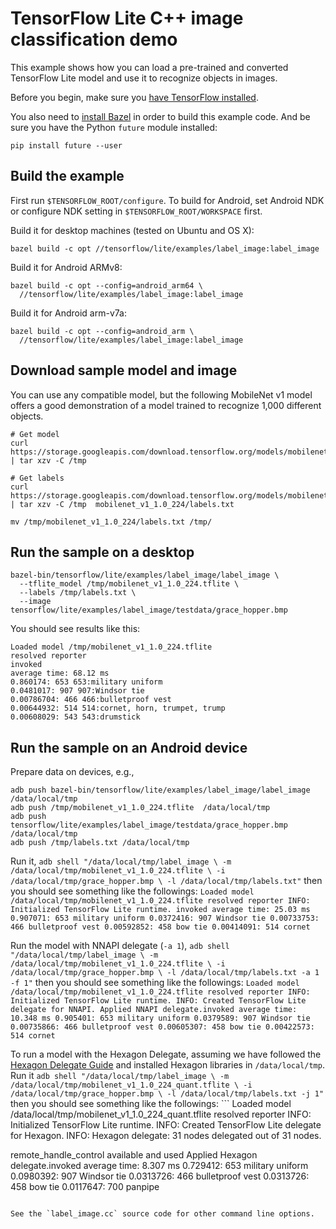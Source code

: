 # TensorFlow Lite C++ image classification demo

This example shows how you can load a pre-trained and converted
TensorFlow Lite model and use it to recognize objects in images.

Before you begin,
make sure you [have TensorFlow installed](https://www.tensorflow.org/install).

You also need to
[install Bazel](https://docs.bazel.build/versions/master/install.html) in order
to build this example code. And be sure you have the Python `future` module
installed:

```
pip install future --user
```

## Build the example

First run `$TENSORFLOW_ROOT/configure`. To build for Android, set
Android NDK or configure NDK setting in
`$TENSORFLOW_ROOT/WORKSPACE` first.

Build it for desktop machines (tested on Ubuntu and OS X):

```
bazel build -c opt //tensorflow/lite/examples/label_image:label_image
```

Build it for Android ARMv8:

```
bazel build -c opt --config=android_arm64 \
  //tensorflow/lite/examples/label_image:label_image
```

Build it for Android arm-v7a:

```
bazel build -c opt --config=android_arm \
  //tensorflow/lite/examples/label_image:label_image
```

## Download sample model and image

You can use any compatible model, but the following MobileNet v1 model offers
a good demonstration of a model trained to recognize 1,000 different objects.

```
# Get model
curl https://storage.googleapis.com/download.tensorflow.org/models/mobilenet_v1_2018_02_22/mobilenet_v1_1.0_224.tgz | tar xzv -C /tmp

# Get labels
curl https://storage.googleapis.com/download.tensorflow.org/models/mobilenet_v1_1.0_224_frozen.tgz  | tar xzv -C /tmp  mobilenet_v1_1.0_224/labels.txt

mv /tmp/mobilenet_v1_1.0_224/labels.txt /tmp/
```

## Run the sample on a desktop

```
bazel-bin/tensorflow/lite/examples/label_image/label_image \
  --tflite_model /tmp/mobilenet_v1_1.0_224.tflite \
  --labels /tmp/labels.txt \
  --image tensorflow/lite/examples/label_image/testdata/grace_hopper.bmp
```

You should see results like this:

```
Loaded model /tmp/mobilenet_v1_1.0_224.tflite
resolved reporter
invoked
average time: 68.12 ms
0.860174: 653 653:military uniform
0.0481017: 907 907:Windsor tie
0.00786704: 466 466:bulletproof vest
0.00644932: 514 514:cornet, horn, trumpet, trump
0.00608029: 543 543:drumstick
```

## Run the sample on an Android device

Prepare data on devices, e.g.,

```
adb push bazel-bin/tensorflow/lite/examples/label_image/label_image  /data/local/tmp
adb push /tmp/mobilenet_v1_1.0_224.tflite  /data/local/tmp
adb push tensorflow/lite/examples/label_image/testdata/grace_hopper.bmp  /data/local/tmp
adb push /tmp/labels.txt /data/local/tmp
```

Run it, `adb shell "/data/local/tmp/label_image \ -m
/data/local/tmp/mobilenet_v1_1.0_224.tflite \ -i
/data/local/tmp/grace_hopper.bmp \ -l /data/local/tmp/labels.txt"` then you
should see something like the followings: `Loaded model
/data/local/tmp/mobilenet_v1_1.0_224.tflite resolved reporter INFO: Initialized
TensorFlow Lite runtime. invoked average time: 25.03 ms 0.907071: 653 military
uniform 0.0372416: 907 Windsor tie 0.00733753: 466 bulletproof vest 0.00592852:
458 bow tie 0.00414091: 514 cornet`

Run the model with NNAPI delegate (`-a 1`), `adb shell
"/data/local/tmp/label_image \ -m /data/local/tmp/mobilenet_v1_1.0_224.tflite \
-i /data/local/tmp/grace_hopper.bmp \ -l /data/local/tmp/labels.txt -a 1 -f 1"`
then you should see something like the followings: `Loaded model
/data/local/tmp/mobilenet_v1_1.0_224.tflite resolved reporter INFO: Initialized
TensorFlow Lite runtime. INFO: Created TensorFlow Lite delegate for NNAPI.
Applied NNAPI delegate.invoked average time: 10.348 ms 0.905401: 653 military
uniform 0.0379589: 907 Windsor tie 0.00735866: 466 bulletproof vest 0.00605307:
458 bow tie 0.00422573: 514 cornet`

To run a model with the Hexagon Delegate, assuming we have followed the
[Hexagon Delegate Guide](https://github.com/tensorflow/tensorflow/blob/master/tensorflow/lite/g3doc/performance/hexagon_delegate.md)
and installed Hexagon libraries in `/data/local/tmp`. Run it `adb shell
"/data/local/tmp/label_image \ -m
/data/local/tmp/mobilenet_v1_1.0_224_quant.tflite \ -i
/data/local/tmp/grace_hopper.bmp \ -l /data/local/tmp/labels.txt -j 1"` then you
should see something like the followings: ``` Loaded model
/data/local/tmp/mobilenet_v1_1.0_224_quant.tflite resolved reporter INFO:
Initialized TensorFlow Lite runtime. INFO: Created TensorFlow Lite delegate for
Hexagon. INFO: Hexagon delegate: 31 nodes delegated out of 31 nodes.

remote_handle_control available and used Applied Hexagon delegate.invoked
average time: 8.307 ms 0.729412: 653 military uniform 0.0980392: 907 Windsor tie
0.0313726: 466 bulletproof vest 0.0313726: 458 bow tie 0.0117647: 700 panpipe
```

See the `label_image.cc` source code for other command line options.
